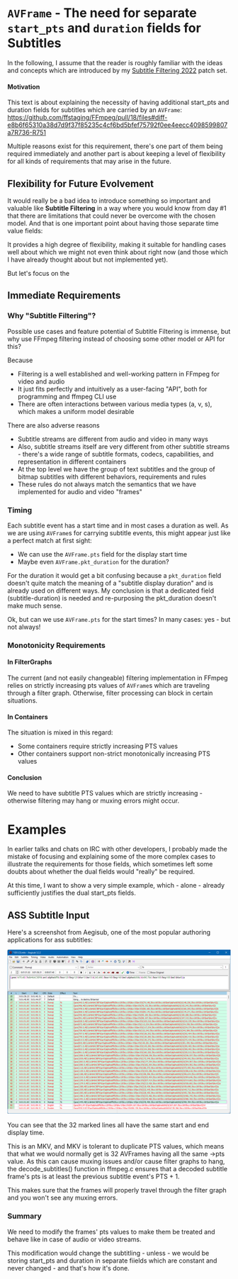 # `AVFrame` - The need for separate `start_pts` and `duration` fields for Subtitles

In the following, I assume that the reader is roughly familiar with the ideas and concepts which are introduced by my [Subtitle Filtering 2022](https://github.com/ffstaging/FFmpeg/pull/18) patch set.

#### Motivation

This text is about explaining the necessity of having additional start_pts and duration fields for subtitles which are carried by an `AVFrame`: https://github.com/ffstaging/FFmpeg/pull/18/files#diff-e8b6f65310a38d7d9f37f85235c4cf6bd5bfef75792f0ee4eecc4098599807a7R736-R751

Multiple reasons exist for this requirement, there's one part of them being required immediately and another part is about keeping a level of flexibility for all kinds of requirements that may arise in the future. 

## Flexibility for Future Evolvement

It would really be a bad idea to introduce something so important and valuable like **Subtitle Filtering** in a way where you would know from day #1 that there are limitations that could never be overcome with the chosen model. And that is one important point about having those separate time value fields: 

It provides a high degree of flexibility, making it suitable for handling cases well about which we might not even think about right now (and those which I have already thought about but not implemented yet).

But let's focus on the 

## Immediate Requirements

### Why "Subtitle Filtering"?

Possible use cases and feature potential of Subtitle Filtering is immense, but why use FFmpeg filtering instead of choosing some other model or API for this? 

Because

- Filtering is a well established and well-working pattern in FFmpeg for video and audio
- It just fits perfectly and intuitively as a user-facing "API", both for programming and ffmpeg CLI use
- There are often interactions between various media types (a, v, s), which makes a uniform model desirable

There are also adverse reasons

- Subtitle streams are different from audio and video in many ways
- Also, subtitle streams itself are very different from other subtitle streams - there's a wide range of subtitle formats, codecs, capabilities, and representation in different containers
- At the top level we have the group of text subtitles and the group of bitmap subtitles 
  with different behaviors, requirements and rules
- These rules do not always match the semantics that we have implemented for audio and video "frames"

### Timing

Each subtitle event has a start time and in most cases a duration as well. As we are using `AVFrame`s for carrying subtitle events, this might appear just like a perfect match at first sight: 

- We can use the `AVFrame.pts` field for the display start time
- Maybe even `AVFrame.pkt_duration` for the duration?

For the duration it would get a bit confusing because a `pkt_duration` field doesn't quite match the meaning of a "subtitle display duration" and is already used on different ways. My conclusion is that a dedicated field (subtitle-duration) is needed and re-purposing the pkt_duration doesn't make much sense.

Ok, but can we use `AVFrame.pts` for the start times? In many cases: yes - but not always!

### Monotonicity Requirements
#### In FilterGraphs

The current (and not easily changeable) filtering implementation in FFmpeg relies on strictly increasing pts values of `AVFrame`s which are traveling through a filter graph. Otherwise, filter processing can block in certain situations.

#### In Containers

The situation is mixed in this regard: 

- Some containers require strictly increasing PTS values
- Other containers support non-strict monotonically increasing PTS values

#### Conclusion

We need to have subtitle PTS values which are strictly increasing - otherwise filtering may hang or muxing errors might occur.


# Examples

In earlier talks and chats on IRC with other developers, I probably made the mistake of focusing and explaining some of the more complex cases to illustrate the requirements for those fields, which sometimes left some doubts about whether the dual fields would "really" be required.

At this time, I want to show a very simple example, which - alone - already sufficiently justifies the dual start_pts fields.

## ASS Subtitle Input

Here's a screenshot from Aegisub, one of the most popular authoring applications for ass subtitles:

![Duration Fields Ass Example](duration_fields_ass_example.png)

You can see that the 32 marked lines all have the same start and end display time.

This is an MKV, and MKV is tolerant to duplicate PTS values, which means that what we would normally get is 32 AVFrames having all the same ->pts value.
As this can cause muxing issues and/or cause filter graphs to hang, the decode_subtitles() function in ffmpeg.c ensures that a decoded subtitle frame's pts is at least the previous subtitle event's PTS + 1.

This makes sure that the frames will properly travel through the filter graph and you won't see any muxing errors.

### Summary

We need to modify the frames' pts values to make them be treated and behave like in case of audio or video streams.

This modification would change the subtitling - unless - we would be storing  start_pts and duration in separate fiields which are constant and never changed - and that's how it's done.

